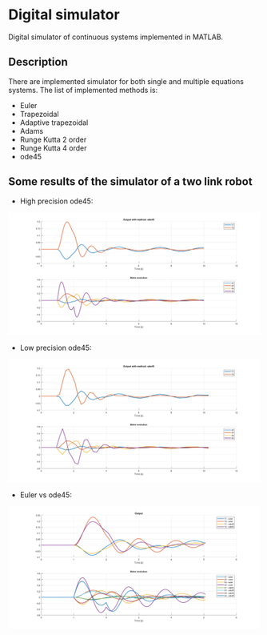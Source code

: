 # Digital simulator
Digital simulator of continuous systems implemented in MATLAB.

## Description
There are implemented simulator for both single and multiple equations systems. The list of implemented methods is:
* Euler
* Trapezoidal
* Adaptive trapezoidal
* Adams
* Runge Kutta 2 order
* Runge Kutta 4 order
* ode45

## Some results of the simulator of a two link robot
* High precision ode45:

![high precision ode45](https://github.com/rsanchezm98/digital-simulator/blob/master/digital_simulator/images/errorbajo.png)

* Low precision ode45:

![low precision ode45](https://github.com/rsanchezm98/digital-simulator/blob/master/digital_simulator/images/erroralto.png)

* Euler vs ode45:

![ode45 vs euler](https://github.com/rsanchezm98/digital-simulator/blob/master/digital_simulator/images/compare.png)
